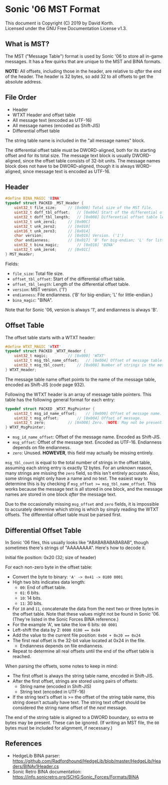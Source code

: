 # Sonic '06 MST Format

This document is Copyright (C) 2019 by David Korth.<br>
Licensed under the GNU Free Documentation License v1.3.

## What is MST?

The MST ("Message Table") format is used by Sonic '06 to store all
in-game messages. It has a few quirks that are unique to the MST and
BINA formats.

**NOTE:** All offsets, including those in the header, are relative to
*after* the end of the header. The header is 32 bytes, so add 32 to
all offsets to get the absolute address.

## File Order

* Header
* WTXT Header and offset table
* All message text (encoded as UTF-16)
* All message names (encoded as Shift-JIS)
* Differential offset table

The string table name is included in the "all message names" block.

The differential offset table must be DWORD-aligned, both for its starting
offset and for its total size. The message text block is usually DWORD-aligned,
since the offset table consists of 32-bit units. The message names block does
not have to be DWORD-aligned, though it is always WORD-aligned, since message
text is encoded as UTF-16.

## Header

```c
#define BINA_MAGIC 'BINA'
typedef struct PACKED _MST_Header {
	uint32_t file_size;		// [0x000] Total size of the MST file.
	uint32_t doff_tbl_offset;	// [0x004] Start of the differential offset table.
	uint32_t doff_tbl_length;	// [0x008] Differential offset table length.
	uint32_t unk_zero1;		// [0x00C]
	uint32_t unk_zero2;		// [0x010]
	uint16_t unk_zero3;		// [0x014]
	char version;			// [0x016] Version. ('1')
	char endianness;		// [0x017] 'B' for big-endian; 'L' for little-endian.
	uint32_t bina_magic;		// [0x018] 'BINA'
	uint32_t unk_zero4;		// [0x01C]
} MST_Header;
```

Fields:
* `file_size`: Total file size.
* `offset_tbl_offset`: Start of the differential offset table.
* `offset_tbl_length`: Length of the differential offset table.
* `version`: MST version. ('1')
* `endianness`: File endianness. ('B' for big-endian; 'L' for little-endian.)
* `bina_magic`: "BINA".

Note that for Sonic '06, version is always '1', and endianness is always 'B'.

## Offset Table

The offset table starts with a WTXT header:

```c
#define WTXT_MAGIC 'WTXT'
typedef struct PACKED _WTXT_Header {
	uint32_t magic;			// [0x000] 'WTXT'
	uint32_t msg_tbl_name_offset;	// [0x004] Offset of message table name.
	uint32_t msg_tbl_count;		// [0x008] Number of strings in the message table.
} WTXT_Header;
```

The message table name offset points to the name of the message table,
encoded as Shift-JIS (code page 932).

Following the WTXT header is an array of message table pointers. This
table has the following general format for each entry:

```c
typedef struct PACKED _WTXT_MsgPointer {
	uint32_t msg_id_name_offset;	// [0x000] Offset of message name.
	uint32_t msg_offset;		// [0x004] Offset of message.
	uint32_t zero;			// [0x008] Zero. (NOTE: May not be present!)
} WTXT_MsgPointer;
```

* `msg_id_name_offset`: Offset of the message name. Encoded as Shift-JIS.
* `msg_offset`: Offset of the message text. Encoded as UTF-16.
  Endianness depends on file endianness.
* `zero`: Unused. **HOWEVER**, this field may actually be missing entirely.

`msg_tbl_count` is equal to the total number of strings in the offset table,
assuming each string entry is exactly 12 bytes. For an unknown reason, many
strings are missing the `zero` field, so this isn't entirely accurate. Also,
some strings might only have a name and no text. The easiest way to determine
this is by checking if `msg_offset >= msg_tbl_name_offset`. This works because
the message text is all stored in one block, and the message names are stored
in one block *after* the message text.

Due to the occasionally missing `msg_offset` and `zero` fields, it is
impossible to accurately determine which string is which by simply reading the
WTXT offsets. The differential offset table must be parsed first.

## Differential Offset Table

In Sonic '06 files, this usually looks like "ABABABABABABAB", though sometimes
there's strings of "AAAAAAAA". Here's how to decode it.

Initial file position: 0x20 (32; size of header)

For each non-zero byte in the offset table:
* Convert the byte to binary: `'A' -> 0x41 -> 0100 0001`
* High two bits indicates data length:
  * `00`: End of offset table.
  * `01`: 6 bits.
  * `10`: 14 bits.
  * `11`: 30 bits.
* For `10` and `11`, concatenate the data from the next two or three bytes
  in the offset table. Note that these values might not be found in Sonic '06.
  (They're listed in the Sonic Forces BINA reference.)
* For the example 'A', we take the low 6 bits: `00 0001`
* Left-shift the data by 2: `0000 0100 == 0x04`
* Add the value to the current file position: `0x04 + 0x20 == 0x24`
* The first real offset is the 32-bit value located at 0x24 in the file.
  * Endianness depends on file endianness.
* Repeat to determine all real offsets until the end of the offset table is reached.

When parsing the offsets, some notes to keep in mind:
* The first offset is always the string table name, encoded in Shift-JIS.
* After the first offset, strings are stored using pairs of offsets:
  * String name (encoded in Shift-JIS)
  * String text (encoded in UTF-16)
* If the string text's offset is >= the offset of the string table name,
  this string doesn't actually have text. The string text offset should
  be considered the string name offset of the *next* message.

The end of the string table is aligned to a DWORD boundary, so extra `00`
bytes may be present. These can be ignored. (If writing an MST file, the
`00` bytes must be included for alignment, if necessary.)

## References

* HedgeLib BINA parser: https://github.com/Radfordhound/HedgeLib/blob/master/HedgeLib/Headers/BINAv1Header.cs
* Sonic Retro BINA documentation: https://info.sonicretro.org/SCHG:Sonic_Forces/Formats/BINA
